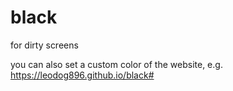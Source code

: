 # black
for dirty screens

you can also set a custom color of the website, e.g. https://leodog896.github.io/black#